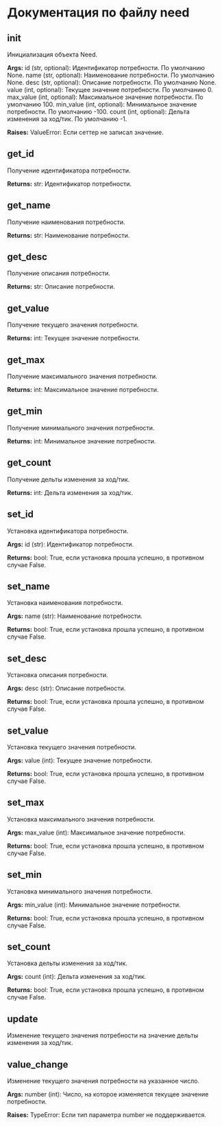 # Документация по файлу need

## __init__
Инициализация объекта Need.

**Args:**
id (str, optional): Идентификатор потребности. По умолчанию None.
name (str, optional): Наименование потребности. По умолчанию None.
desc (str, optional): Описание потребности. По умолчанию None.
value (int, optional): Текущее значение потребности. По умолчанию 0.
max_value (int, optional): Максимальное значение потребности. По умолчанию 100.
min_value (int, optional): Минимальное значение потребности. По умолчанию -100.
count (int, optional): Дельта изменения за ход/тик. По умолчанию -1.

**Raises:**
ValueError: Если сеттер не записал значение.

## get_id
Получение идентификатора потребности.

**Returns:**
str: Идентификатор потребности.

## get_name
Получение наименования потребности.

**Returns:**
str: Наименование потребности.

## get_desc
Получение описания потребности.

**Returns:**
str: Описание потребности.

## get_value
Получение текущего значения потребности.

**Returns:**
int: Текущее значение потребности.

## get_max
Получение максимального значения потребности.

**Returns:**
int: Максимальное значение потребности.

## get_min
Получение минимального значения потребности.

**Returns:**
int: Минимальное значение потребности.

## get_count
Получение дельты изменения за ход/тик.

**Returns:**
int: Дельта изменения за ход/тик.

## set_id
Установка идентификатора потребности.

**Args:**
id (str): Идентификатор потребности.

**Returns:**
bool: True, если установка прошла успешно, в противном случае False.

## set_name
Установка наименования потребности.

**Args:**
name (str): Наименование потребности.

**Returns:**
bool: True, если установка прошла успешно, в противном случае False.

## set_desc
Установка описания потребности.

**Args:**
desc (str): Описание потребности.

**Returns:**
bool: True, если установка прошла успешно, в противном случае False.

## set_value
Установка текущего значения потребности.

**Args:**
value (int): Текущее значение потребности.

**Returns:**
bool: True, если установка прошла успешно, в противном случае False.

## set_max
Установка максимального значения потребности.

**Args:**
max_value (int): Максимальное значение потребности.

**Returns:**
bool: True, если установка прошла успешно, в противном случае False.

## set_min
Установка минимального значения потребности.

**Args:**
min_value (int): Минимальное значение потребности.

**Returns:**
bool: True, если установка прошла успешно, в противном случае False.

## set_count
Установка дельты изменения за ход/тик.

**Args:**
count (int): Дельта изменения за ход/тик.

**Returns:**
bool: True, если установка прошла успешно, в противном случае False.

## update
Изменение текущего значения потребности на значение дельты изменения за ход/тик.

## value_change
Изменение текущего значения потребности на указанное число.

**Args:**
number (int): Число, на которое изменяется текущее значение потребности.

**Raises:**
TypeError: Если тип параметра number не поддерживается.

